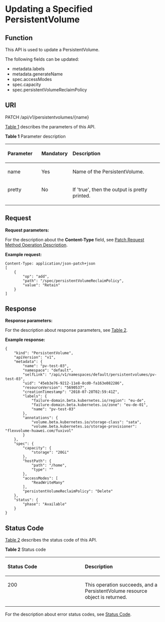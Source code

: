 # Updating a Specified PersistentVolume<a name="cce_02_0082"></a>

## Function<a name="sf73a650b6a444b9ba3c103ce0b66d6d5"></a>

This API is used to update a PersistentVolume.

The following fields can be updated:

-   metadata.labels
-   metadata.generateName
-   spec.accessModes
-   spec.capacity
-   spec.persistentVolumeReclaimPolicy

## URI<a name="sf1dc882c095a4a6f8992f9e1a42fdf50"></a>

PATCH /api/v1/persistentvolumes/\{name\}

[Table 1](#t4a3d4744a32d4acdb19c5f63c2e3dd20)  describes the parameters of this API.

**Table  1**  Parameter description

<a name="t4a3d4744a32d4acdb19c5f63c2e3dd20"></a>
<table><thead align="left"><tr id="rfa0875bb6a95415c82e1d32e3bfbc4c5"><th class="cellrowborder" valign="top" width="22.06%" id="mcps1.2.4.1.1"><p id="ac04929e39d6443719b17153edd2baa6b"><a name="ac04929e39d6443719b17153edd2baa6b"></a><a name="ac04929e39d6443719b17153edd2baa6b"></a>Parameter</p>
</th>
<th class="cellrowborder" valign="top" width="17.919999999999998%" id="mcps1.2.4.1.2"><p id="p2951269201731"><a name="p2951269201731"></a><a name="p2951269201731"></a>Mandatory</p>
</th>
<th class="cellrowborder" valign="top" width="60.019999999999996%" id="mcps1.2.4.1.3"><p id="p37726225201731"><a name="p37726225201731"></a><a name="p37726225201731"></a>Description</p>
</th>
</tr>
</thead>
<tbody><tr id="r8d9c36a771724e518bffab5d29f6ee1b"><td class="cellrowborder" valign="top" width="22.06%" headers="mcps1.2.4.1.1 "><p id="a555771c040784d6a8fa8814934e8984a"><a name="a555771c040784d6a8fa8814934e8984a"></a><a name="a555771c040784d6a8fa8814934e8984a"></a>name</p>
</td>
<td class="cellrowborder" valign="top" width="17.919999999999998%" headers="mcps1.2.4.1.2 "><p id="a85bd579a2ce54f89ae5ce9ca08135b96"><a name="a85bd579a2ce54f89ae5ce9ca08135b96"></a><a name="a85bd579a2ce54f89ae5ce9ca08135b96"></a>Yes</p>
</td>
<td class="cellrowborder" valign="top" width="60.019999999999996%" headers="mcps1.2.4.1.3 "><p id="afa7585b5ff154d04b34f3514525fd3b0"><a name="afa7585b5ff154d04b34f3514525fd3b0"></a><a name="afa7585b5ff154d04b34f3514525fd3b0"></a>Name of the PersistentVolume.</p>
</td>
</tr>
<tr id="r4838ad594d0e4d65a446f3144fbf6e83"><td class="cellrowborder" valign="top" width="22.06%" headers="mcps1.2.4.1.1 "><p id="a2987180e58b14a7eb3cf3cee3febcb2f"><a name="a2987180e58b14a7eb3cf3cee3febcb2f"></a><a name="a2987180e58b14a7eb3cf3cee3febcb2f"></a>pretty</p>
</td>
<td class="cellrowborder" valign="top" width="17.919999999999998%" headers="mcps1.2.4.1.2 "><p id="a336551b95abb4f32853050ceb8904b60"><a name="a336551b95abb4f32853050ceb8904b60"></a><a name="a336551b95abb4f32853050ceb8904b60"></a>No</p>
</td>
<td class="cellrowborder" valign="top" width="60.019999999999996%" headers="mcps1.2.4.1.3 "><p id="ae6af284c06664514ba0276d82f7b952d"><a name="ae6af284c06664514ba0276d82f7b952d"></a><a name="ae6af284c06664514ba0276d82f7b952d"></a>If 'true', then the output is pretty printed.</p>
</td>
</tr>
</tbody>
</table>

## Request<a name="s52cab53f2b52447d8d9dd6f9d24e550e"></a>

**Request parameters:**

For the description about the  **Content-Type**  field, see  [Patch Request Method Operation Description](patch-request-method-operation-description.md).

**Example request:**

```
Content-Type: application/json-patch+json
[
    {
        "op": "add",
        "path": "/spec/persistentVolumeReclaimPolicy",
        "value": "Retain"
    }
]
```

## Response<a name="s0cde720189a34695b15f116a711b70c9"></a>

**Response parameters:**

For the description about response parameters, see  [Table 2](creating-a-persistentvolume.md#tfdb73431f39846d4a56ec4eb558e1617).

**Example response:**

```
{
    "kind": "PersistentVolume",
    "apiVersion": "v1",
    "metadata": {
        "name": "pv-test-03",
        "namespace": "default",
        "selfLink": "/api/v1/namespaces/default/persistentvolumes/pv-test-03",
        "uid": "45eb3e76-9212-11e8-8cd0-fa163e082286",
        "resourceVersion": "5690537",
        "creationTimestamp": "2018-07-28T02:59:41Z",
        "labels": {
            "failure-domain.beta.kubernetes.io/region": "eu-de",
            "failure-domain.beta.kubernetes.io/zone": "eu-de-01",
            "name": "pv-test-03"
        },
        "annotations": {
            "volume.beta.kubernetes.io/storage-class": "sata",
            "volume.beta.kubernetes.io/storage-provisioner": "flexvolume-huawei.com/fuxivol"
        }
    },
    "spec": {
        "capacity": {
            "storage": "20Gi"
        },
        "hostPath": {
            "path": "/home",
            "type": ""
        },
        "accessModes": [
            "ReadWriteMany"
        ],
        "persistentVolumeReclaimPolicy": "Delete"
    },
    "status": {
        "phase": "Available"
    }
}
```

## Status Code<a name="s52cc52d636374150a319ab8a943a72e6"></a>

[Table 2](#t00c0806bba8842b097224b11d277e83a)  describes the status code of this API.

**Table  2**  Status code

<a name="t00c0806bba8842b097224b11d277e83a"></a>
<table><thead align="left"><tr id="r0ce9dfb00d75450b83caab4ba601192e"><th class="cellrowborder" valign="top" width="50%" id="mcps1.2.3.1.1"><p id="p44027343201731"><a name="p44027343201731"></a><a name="p44027343201731"></a>Status Code</p>
</th>
<th class="cellrowborder" valign="top" width="50%" id="mcps1.2.3.1.2"><p id="p9445060201731"><a name="p9445060201731"></a><a name="p9445060201731"></a>Description</p>
</th>
</tr>
</thead>
<tbody><tr id="rb482670905b549f0b5aecb7033bd8da5"><td class="cellrowborder" valign="top" width="50%" headers="mcps1.2.3.1.1 "><p id="a8f694a79c0ab440d990e01a9ef53d834"><a name="a8f694a79c0ab440d990e01a9ef53d834"></a><a name="a8f694a79c0ab440d990e01a9ef53d834"></a>200</p>
</td>
<td class="cellrowborder" valign="top" width="50%" headers="mcps1.2.3.1.2 "><p id="afe847dde41094b3cbc31b161d021a0ab"><a name="afe847dde41094b3cbc31b161d021a0ab"></a><a name="afe847dde41094b3cbc31b161d021a0ab"></a>This operation succeeds, and a PersistentVolume resource object is returned.</p>
</td>
</tr>
</tbody>
</table>

For the description about error status codes, see  [Status Code](status-code.md).

